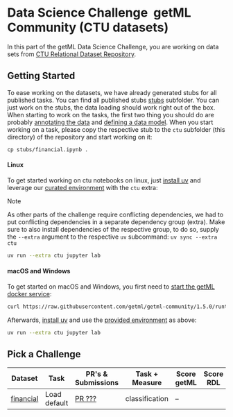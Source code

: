 # Data Science Challenge ­ getML Community (CTU datasets)

In this part of the getML Data Science Challenge, you are working on data sets from [CTU Relational Dataset Repository](https://relational.fel.cvut.cz/).

## Getting Started
To ease working on the datasets, we have already generated stubs for all published tasks. You can find all published stubs [stubs](stubs) subfolder.
You can just work on the stubs, the data loading should work right out of the box. When starting to work on the tasks, the first two thing you should do are
probably [annotating the data](https://getml.com/latest/user_guide/concepts/annotating_data/) and [defining a data model](https://getml.com/latest/user_guide/concepts/data_model/).
When you start working on a task, please copy the respective stub to the `ctu` subfolder (this directory) of the repository and start working on it:

```
cp stubs/financial.ipynb .
```

#### Linux
To get started working on ctu notebooks on linux, just [install uv](https://docs.astral.sh/uv/getting-started/installation/) and leverage our [curated environment](pyproject.toml) with the `ctu` extra:
> [!NOTE]
> As other parts of the challenge require conflicting dependencies, we had to put conflicting dependencies in a separate dependency group (extra).
> Make sure to also install dependencies of the respective group, to do so, supply the `--extra` argument to the respective `uv` subcommand:
> `uv sync --extra ctu`

```sh
uv run --extra ctu jupyter lab
```

#### macOS and Windows
To get started on macOS and Windows, you first need to [start the getML docker service](https://getml.com/latest/install/packages/docker/):
```sh
curl https://raw.githubusercontent.com/getml/getml-community/1.5.0/runtime/docker-compose.yml | docker compose -f - up
```
Afterwards, [install uv](https://docs.astral.sh/uv/getting-started/installation/) and use the [provided environment](pyproject.toml) as above:
```sh
uv run --extra ctu jupyter lab
```

## Pick a Challenge
| **Dataset**                                                     | **Task**                                                                          | **PR's & Submissions**                                                                       | **Task + Measure**     | **Score getML**                  | **Score RDL** | **Score Human** |
| --------------------------------------------------------------- | --------------------------------------------------------------------------------- | -------------------------------------------------------------------------------------------- | ---------------------- | -------------------------------- | ------------- | --------------- |
| [financial](https://relational.fel.cvut.cz/dataset/Financial) | Load default       | [PR ???]()                                    | classification  | –                                |      |            |

